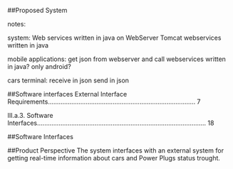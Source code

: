 ##Proposed System

notes:

system:
Web services written in java on WebServer Tomcat
webservices written in java

mobile applications:
get json from webserver and call webservices
written in java? only android?

cars terminal:
receive in json
send in json

##Software interfaces
External Interface Requirements.................................................................................. 7


III.a.3. Software Interfaces.............................................................................................. 18

##Software Interfaces

##Product Perspective
The system interfaces with an external system for getting real-time information about cars and Power Plugs status trought. 

